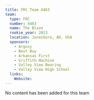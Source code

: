 ```yaml
---
title: FRC Team 4463
team:
  type: FRC
  number: 4463
  name: The Blaze
  rookie_year: 2013
  location: Jonesboro, AR, USA
  sponsors:
    - Argosy
    - Best Buy
    - Arkansas First
    - Griffith Machine
    - Valley View Bearing
    - Valley View High School
  links:
    Website: 
---
```

No content has been added for this team